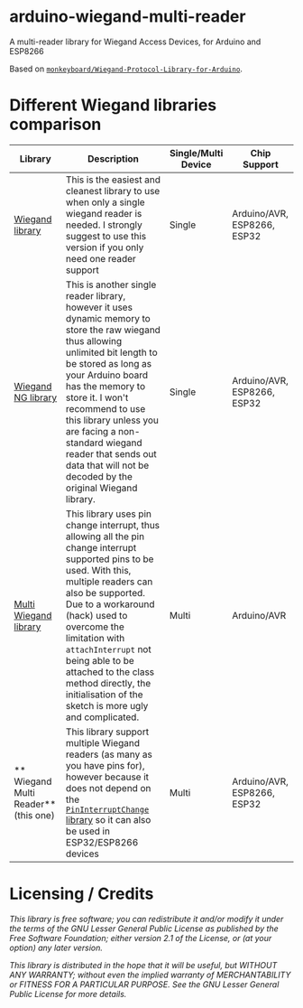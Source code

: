 # arduino-wiegand-multi-reader
A multi-reader library for Wiegand Access Devices, for Arduino and ESP8266

Based on [`monkeyboard/Wiegand-Protocol-Library-for-Arduino`](https://github.com/monkeyboard/Wiegand-Protocol-Library-for-Arduino).

# Different Wiegand libraries comparison

| Library | Description | Single/Multi Device | Chip Support |
| ---| --- | --- | --- | 
| [Wiegand library](https://github.com/monkeyboard/Wiegand-Protocol-Library-for-Arduino) | This is the easiest and cleanest library to use when only a single wiegand reader is needed. I strongly suggest to use this version if you only need one reader support | Single | Arduino/AVR, ESP8266, ESP32  |
| [Wiegand NG library](https://github.com/jpliew/Wiegand-NG-Multi-Bit-Wiegand-Library-for-Arduino) | This is another single reader library, however it uses dynamic memory to store the raw wiegand thus allowing unlimited bit length to be stored as long as your Arduino board has the memory to store it. I won't recommend to use this library unless you are facing a non-standard wiegand reader that sends out data that will not be decoded by the original Wiegand library. | Single | Arduino/AVR, ESP8266, ESP32  |
| [Multi Wiegand library](https://github.com/jpliew/Multi-Reader-Wiegand-Protocol-Library-for-Arduino) | This library uses pin change interrupt, thus allowing all the pin change interrupt supported pins to be used. With this, multiple readers can also be supported. Due to a workaround (hack) used to overcome the limitation with `attachInterrupt` not being able to be attached to the class method directly, the initialisation of the sketch is more ugly and complicated. | Multi | Arduino/AVR |
|** Wiegand Multi Reader** (this one) | This library support multiple Wiegand readers (as many as you have pins for), however because it does not depend on the [`PinInterruptChange` library](https://github.com/NicoHood/PinChangeInterrupt) so it can also be used in ESP32/ESP8266 devices | Multi | Arduino/AVR, ESP8266, ESP32  |

# Licensing / Credits

_This library is free software; you can redistribute it and/or modify it under the terms of the GNU Lesser General Public License as published by the Free Software Foundation; either version 2.1 of the License, or (at your option) any later version._

_This library is distributed in the hope that it will be useful, but WITHOUT ANY WARRANTY; without even the implied warranty of MERCHANTABILITY or FITNESS FOR A PARTICULAR PURPOSE. See the GNU Lesser General Public License for more details._
